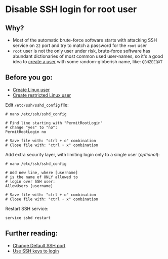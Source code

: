 # Disable SSH login for root user

## Why?

- Most of the automatic brute-force software starts with attacking SSH service on `22` port and try to match a password for the `root` user
- `root` user is not the only user under risk, brute-force software has abundant dictionaries of most common used user-names, so it's a good idea to  [create a user](https://github.com/veliovgroup/ostrio/blob/master/tutorials/linux/users/create-user.md) with some random-gibberish name, like: `QBHZEEQXT`

## Before you go:

- [Create Linux user](https://github.com/veliovgroup/ostrio/blob/master/tutorials/linux/users/create-user.md)
- [Create restricted Linux user](https://github.com/veliovgroup/ostrio/blob/master/tutorials/linux/users/rbash.md)

Edit `/etc/ssh/sshd_config` file:

```shell
# nano /etc/ssh/sshd_config

# Find line starting with "PermitRootLogin"
# change "yes" to "no":
PermitRootLogin no

# Save file with: "ctrl + o" combination
# Close file with: "ctrl + x" combination
```

Add extra security layer, with limiting login only to a single user (*optional*):

```shell
# nano /etc/ssh/sshd_config

# Add new line, where [username]
# is the name of ONLY allowed to
# login over SSH user:
AllowUsers [username]

# Save file with: "ctrl + o" combination
# Close file with: "ctrl + x" combination
```

Restart SSH service:

```shell
service sshd restart
```

## Further reading:

- [Change Default SSH port](https://github.com/veliovgroup/ostrio/blob/master/tutorials/linux/security/change-ssh-port.md)
- [Use SSH keys to login](https://github.com/veliovgroup/ostrio/blob/master/tutorials/linux/security/use-ssh-keys.md)
